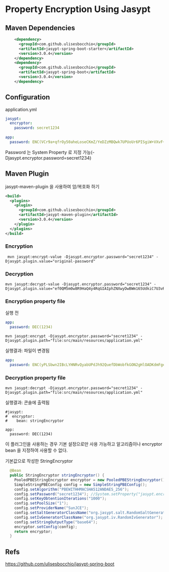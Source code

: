 Property Encryption Using Jasypt
============

## Maven Dependencies
```xml
    <dependency>
      <groupId>com.github.ulisesbocchio</groupId>
      <artifactId>jasypt-spring-boot-starter</artifactId>
      <version>3.0.4</version>
    </dependency>
    <dependency>
      <groupId>com.github.ulisesbocchio</groupId>
      <artifactId>jasypt-spring-boot</artifactId>
      <version>3.0.4</version>
    </dependency>
```

## Configuration

application.yml
```yaml
jasypt:
  encryptor:
    password: secret1234
    
app:
  password: ENC(VCr9a+qfrOy50aheLoseCKmZ/YeDZzMBQwk7UPUoUr6PISgiW+VXvF+a6yBB2vzn)
```
Password 는 System Property 로 지정 가능(-Djasypt.encryptor.password=secret1234)

## Maven Plugin
jasypt-maven-plugin 을 사용하여 암/복호화 하기 
```xml
<build>
  <plugins>
    <plugin>
      <groupId>com.github.ulisesbocchio</groupId>
      <artifactId>jasypt-maven-plugin</artifactId>
      <version>3.0.4</version>
    </plugin>
  </plugins>
</build>
```
### Encryption
```shell
 mvn jasypt:encrypt-value -Djasypt.encryptor.password="secret1234" -Djasypt.plugin.value="original-password"
```

### Decryption
```shell
mvn jasypt:decrypt-value -Djasypt.encryptor.password="secret1234" -Djasypt.plugin.value="ef0QM5m0w8R9HaQ4y4RqGIAIphZNXwyDwBWm165UdkiC7U3vRJzPbCoEzhD+SnknukrLzsqSzLWXvj5O77fVXQ=="
```

### Encryption property file
실행 전
```yaml
app:
  password: DEC(1234)
```
```shell
mvn jasypt:encrypt -Djasypt.encryptor.password="secret1234" -Djasypt.plugin.path="file:src/main/resources/application.yml"
```

실행결과: 파일이 변경됨
```yaml
app:
  password: ENC(yPLSbwn2IBcLYHNRvQyabUPdJh92QuefDbWobfkGON2gHlOADKdmFgen9t3Nnkj8)
```
### Decryption property file

```shell
mvn jasypt:decrypt -Djasypt.encryptor.password="secret1234" -Djasypt.plugin.path="file:src/main/resources/application.yml"
```
실행결과: 콘솔에 출력됨
```shell
#jasypt:
#  encryptor:
#    bean: stringEncryptor

app:
  password: DEC(1234)

```
이 플러그인을 사용하는 경우 기본 설정으로만 사용 가능하고 알고리즘이나 encryptor bean 을 지정하여 사용할 수 없다.

기본값으로 작성한 StringEncryptor
```java
  @Bean
  public StringEncryptor stringEncryptor() {
    PooledPBEStringEncryptor encryptor = new PooledPBEStringEncryptor();
    SimpleStringPBEConfig config = new SimpleStringPBEConfig();
    config.setAlgorithm("PBEWITHHMACSHA512ANDAES_256");
    config.setPassword("secret1234"); //System.setProperty("jasypt.encryptor.password", "secret1234")
    config.setKeyObtentionIterations("1000");
    config.setPoolSize("1");
    config.setProviderName("SunJCE");
    config.setSaltGeneratorClassName("org.jasypt.salt.RandomSaltGenerator");
    config.setIvGeneratorClassName("org.jasypt.iv.RandomIvGenerator");
    config.setStringOutputType("base64");
    encryptor.setConfig(config);
    return encryptor;
  }
```

## Refs
https://github.com/ulisesbocchio/jasypt-spring-boot


